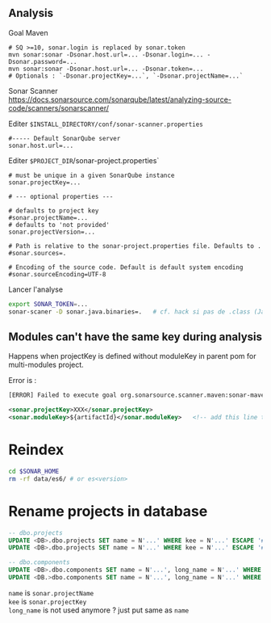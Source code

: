 
## Analysis

Goal Maven
```
# SQ >=10, sonar.login is replaced by sonar.token
mvn sonar:sonar -Dsonar.host.url=... -Dsonar.login=... -Dsonar.password=...
mvn sonar:sonar -Dsonar.host.url=... -Dsonar.token=...
# Optionals : `-Dsonar.projectKey=...`, `-Dsonar.projectName=...`
```

Sonar Scanner \
https://docs.sonarsource.com/sonarqube/latest/analyzing-source-code/scanners/sonarscanner/ 

Editer `$INSTALL_DIRECTORY/conf/sonar-scanner.properties`
```
#----- Default SonarQube server
sonar.host.url=...
```

Editer `$PROJECT_DIR`/sonar-project.properties`
```
# must be unique in a given SonarQube instance
sonar.projectKey=...

# --- optional properties ---

# defaults to project key
#sonar.projectName=...
# defaults to 'not provided'
sonar.projectVersion=...

# Path is relative to the sonar-project.properties file. Defaults to .
#sonar.sources=.

# Encoding of the source code. Default is default system encoding
#sonar.sourceEncoding=UTF-8
```

Lancer l'analyse
```sh
export SONAR_TOKEN=...
sonar-scaner -D sonar.java.binaries=.   # cf. hack si pas de .class (Java) : https://community.sonarsource.com/t/why-are-java-class-files-needed-in-an-static-analysis/59565
```

## Modules can't have the same key during analysis

Happens when projectKey is defined without moduleKey in parent pom for multi-modules project.

Error is : 
```sh
[ERROR] Failed to execute goal org.sonarsource.scanner.maven:sonar-maven-plugin:3.9.1.2184:sonar (default-cli) on project XXX-parent: Project 'XXX' can't have 2 modules with the following key: XXX -> [Help 1]
```

```xml
<sonar.projectKey>XXX</sonar.projectKey>
<sonar.moduleKey>${artifactId}</sonar.moduleKey>   <!-- add this line to resolve --> 
 ```

# Reindex

```sh
cd $SONAR_HOME
rm -rf data/es6/ # or es<version>
```

# Rename projects in database

```sql
-- dbo.projects
UPDATE <DB>.dbo.projects SET name = N'...' WHERE kee = N'...' ESCAPE '#';
UPDATE <DB>.dbo.projects SET name = N'...' WHERE kee = N'...' ESCAPE '#';

-- dbo.components
UPDATE <DB>.dbo.components SET name = N'...', long_name = N'...' WHERE scope = N'PRJ' AND kee = N'...' ESCAPE '#';
UPDATE <DB.>dbo.components SET name = N'...', long_name = N'...' WHERE scope = N'PRJ' AND kee = N'...' ESCAPE '#';
```

`name` is `sonar.projectName` \
`kee` is `sonar.projectKey` \
`long_name` is not used anymore ? just put same as `name`   


